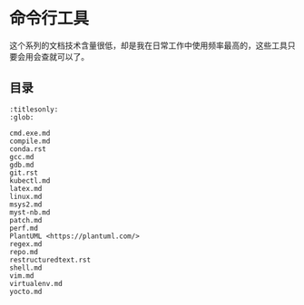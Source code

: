 # 命令行工具

这个系列的文档技术含量很低，却是我在日常工作中使用频率最高的，这些工具只要会用会查就可以了。

## 目录

```{toctree}
:titlesonly:
:glob:

cmd.exe.md
compile.md
conda.rst
gcc.md
gdb.md
git.rst
kubectl.md
latex.md
linux.md
msys2.md
myst-nb.md
patch.md
perf.md
PlantUML <https://plantuml.com/>
regex.md
repo.md
restructuredtext.rst
shell.md
vim.md
virtualenv.md
yocto.md
```
